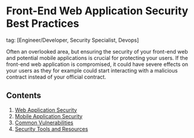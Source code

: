 # Front-End Web Application Security Best Practices
tag: [Engineer/Developer, Security Specialist, Devops]

Often an overlooked area, but ensuring the security of your front-end web and potential mobile applications is crucial for protecting your users. If the front-end web application is compromised, it could have severe effects on your users as they for example could start interacting with a malicious contract instead of your official contract.

## Contents

1. [Web Application Security](./web-application-security.md)
2. [Mobile Application Security](./mobile-application-security.md)
3. [Common Vulnerabilities](./common-vulnerabilities.md)
4. [Security Tools and Resources](./security-tools-resources.md)

